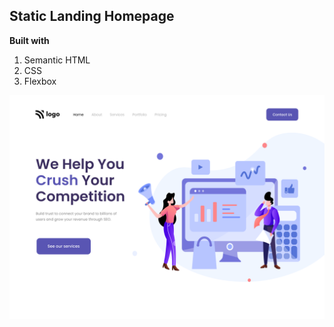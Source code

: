 ## Static Landing Homepage

**Built with**
1. Semantic HTML
2. CSS
3. Flexbox

![](../project_1/output.png)